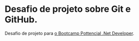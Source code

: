 # Desafio de projeto sobre Git e GitHub.

Desafio de projeto para [o Bootcamp Pottencial .Net Developer](https://web.dio.me/track/pottencial-net-developer).
